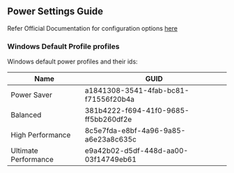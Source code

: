 ## Power Settings Guide

Refer Official Documentation for configuration options [here](https://learn.microsoft.com/en-us/windows-hardware/customize/power-settings/configure-power-settings)


### Windows Default Profile profiles
Windows default power profiles and their ids:

| Name                 | GUID                                 |
|----------------------|--------------------------------------|
| Power Saver          | a1841308-3541-4fab-bc81-f71556f20b4a |
| Balanced             | 381b4222-f694-41f0-9685-ff5bb260df2e |
| High Performance     | 8c5e7fda-e8bf-4a96-9a85-a6e23a8c635c |
| Ultimate Performance | e9a42b02-d5df-448d-aa00-03f14749eb61 |